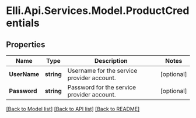 # Elli.Api.Services.Model.ProductCredentials
## Properties

Name | Type | Description | Notes
------------ | ------------- | ------------- | -------------
**UserName** | **string** | Username for the service provider account. | [optional] 
**Password** | **string** | Password for the service provider account. | [optional] 

[[Back to Model list]](../README.md#documentation-for-models) [[Back to API list]](../README.md#documentation-for-api-endpoints) [[Back to README]](../README.md)

